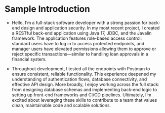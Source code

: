 # Sample Introduction

- Hello, I’m a full-stack software developer with a strong passion for back-end design and application security. In my most recent project, I created a RESTful back-end application using Java 17, JDBC, and the Javalin framework. The application features role-based access control: standard users have to log in to access protected endpoints, and manager users have elevated permissions allowing them to approve or reject specific transactions—similar to handling loan approvals in a financial system.

- Throughout development, I tested all the endpoints with Postman to ensure consistent, reliable functionality. This experience deepened my understanding of authentication flows, database connectivity, and effective API design. More broadly, I enjoy working across the full stack: from designing database schemas and implementing back-end logic to setting up front-end frameworks and CI/CD pipelines. Ultimately, I’m excited about leveraging these skills to contribute to a team that values clean, maintainable code and scalable solutions.
